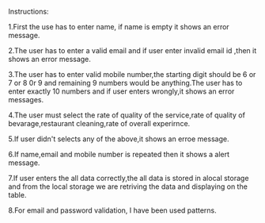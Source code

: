 Instructions:

1.First the use has to enter name, if name is empty it shows an error message.

2.The user has to enter a valid email and if user enter invalid email id ,then it shows an error message.

3.The user has to enter valid mobile number,the starting digit should be 6 or 7 or 8 0r 9 and remaining 9 numbers would be anything.The user has to enter exactly 10 numbers and if user enters wrongly,it shows an error messages.

4.The user must select the rate of quality of the service,rate of quality of bevarage,restaurant cleaning,rate of overall experirnce.

5.If user didn't selects any of the above,it shows an erroe message.

6.If name,email and mobile number is repeated then it shows a alert message.

7.If user enters the all data correctly,the all data is stored in alocal storage and from the local storage we are retriving the data and displaying on the table.

8.For email and password validation, I have been used patterns.